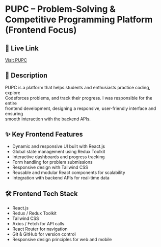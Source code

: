 # PUPC – Problem-Solving & Competitive Programming Platform (Frontend Focus)  
 
## 🔗 Live Link  
[Visit PUPC](https://pucp.netlify.app/)  
 
## 📌 Description  
PUPC is a platform that helps students and enthusiasts practice coding, explore  
Codeforces problems, and track their progress. I was responsible for the entire  
frontend development, designing a responsive, user-friendly interface and ensuring  
smooth interaction with the backend APIs.  
 
## ✨ Key Frontend Features  
- Dynamic and responsive UI built with React.js  
- Global state management using Redux Toolkit  
- Interactive dashboards and progress tracking  
- Form handling for problem submissions  
- Responsive design with Tailwind CSS  
- Reusable and modular React components for scalability  
- Integration with backend APIs for real-time data  
 
## 🛠️ Frontend Tech Stack  
- React.js  
- Redux / Redux Toolkit  
- Tailwind CSS  
- Axios / Fetch for API calls  
- React Router for navigation  
- Git & GitHub for version control  
- Responsive design principles for web and mobile  

